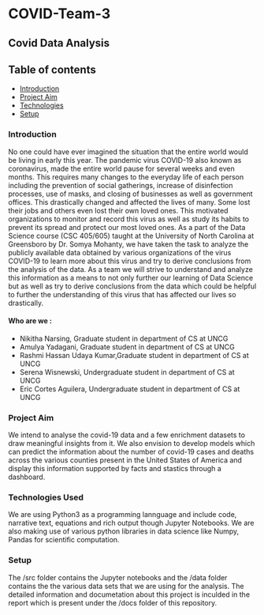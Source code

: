 # COVID-Team-3

## Covid Data Analysis

## Table of contents
* [Introduction](#introduction)
* [Project Aim](#project-aim)
* [Technologies](#technologies)
* [Setup](#setup)

### Introduction

No one could have ever imagined the situation that the entire world would be living in early this year. The pandemic virus COVID-19 also known as coronavirus, made the entire world pause for several weeks and even months. This requires many changes to the everyday life of each person including the prevention of social gatherings, increase of disinfection processes, use of masks, and closing of businesses as well as government offices. This drastically changed and affected the lives of many. Some lost their jobs and others even lost their own loved ones. This motivated organizations to monitor and record this virus as well as study its habits to prevent its spread and protect our most loved ones. As a part of the Data Science course (CSC 405/605) taught at the University of North Carolina at Greensboro by Dr. Somya Mohanty, we have taken the task to analyze the publicly available data obtained by various organizations of the virus COVID-19 to learn more about this virus and try to derive conclusions from the analysis of the data. As a team we will strive to understand and analyze this information as a means to not only further our learning of Data Science but as well as try to derive conclusions from the data which could be helpful to further the understanding of this virus that has affected our lives so drastically.

#### Who are we :
* Nikitha Narsing, Graduate student in department of CS at UNCG
* Amulya Yadagani, Graduate student in department of CS at UNCG
* Rashmi Hassan Udaya Kumar,Graduate student in department of CS at UNCG
* Serena Wisnewski, Undergraduate student in department of CS at UNCG
* Eric Cortes Aguilera, Undergraduate student in department of CS at UNCG

### Project Aim
We intend to analyse the covid-19 data and a few enrichment datasets to draw meaningful insights from it. We also envision to develop models which can predict the information about the number of covid-19 cases and deaths across the various counties present in the United States of America and display this information supported by facts and stastics through a dashboard.  

### Technologies Used
We are using Python3 as a programming lannguage and include code, narrative text, equations and rich output though Jupyter Notebooks. We are also making use of various python libraries in data science like Numpy, Pandas for scientific computation. 

### Setup
The /src folder contains the Jupyter notebooks and the /data folder contains the the various data sets that we are using for the analysis. The detailed information and documetation about this project is inculded in the report which is present under the /docs folder of this repository.


